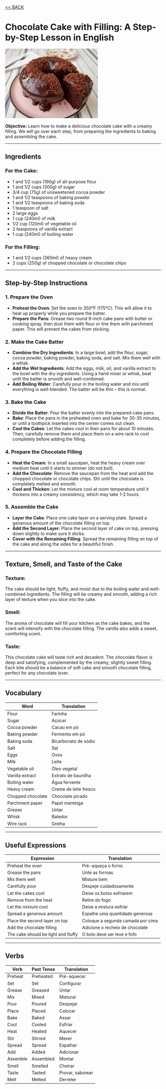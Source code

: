 [<< BACK ](foods.md)


# Chocolate Cake with Filling: A Step-by-Step Lesson in English


<img width="300px" src="images/bolo-chocolate.webp"/>

**Objective:** Learn how to make a delicious chocolate cake with a creamy filling. We will go over each step, from preparing the ingredients to baking and assembling the cake.

---

## Ingredients

### For the Cake:
- 1 and 1/2 cups (190g) of all-purpose flour
- 1 and 1/2 cups (300g) of sugar
- 3/4 cup (75g) of unsweetened cocoa powder
- 1 and 1/2 teaspoons of baking powder
- 1 and 1/2 teaspoons of baking soda
- 1 teaspoon of salt
- 2 large eggs
- 1 cup (240ml) of milk
- 1/2 cup (120ml) of vegetable oil
- 2 teaspoons of vanilla extract
- 1 cup (240ml) of boiling water

### For the Filling:
- 1 and 1/2 cups (360ml) of heavy cream
- 2 cups (250g) of chopped chocolate or chocolate chips

---

## Step-by-Step Instructions

### 1. Prepare the Oven

- **Preheat the Oven**: Set the oven to 350°F (175°C). This will allow it to heat up properly while you prepare the batter.
- **Prepare the Pans**: Grease two round 9-inch cake pans with butter or cooking spray, then dust them with flour or line them with parchment paper. This will prevent the cakes from sticking.

### 2. Make the Cake Batter

- **Combine the Dry Ingredients**: In a large bowl, add the flour, sugar, cocoa powder, baking powder, baking soda, and salt. Mix them well with a whisk.
- **Add the Wet Ingredients**: Add the eggs, milk, oil, and vanilla extract to the bowl with the dry ingredients. Using a hand mixer or whisk, beat until the batter is smooth and well-combined.
- **Add Boiling Water**: Carefully pour in the boiling water and mix until everything is well-blended. The batter will be thin – this is normal.

### 3. Bake the Cake

- **Divide the Batter**: Pour the batter evenly into the prepared cake pans.
- **Bake**: Place the pans in the preheated oven and bake for 30-35 minutes, or until a toothpick inserted into the center comes out clean.
- **Cool the Cakes**: Let the cakes cool in their pans for about 10 minutes. Then, carefully remove them and place them on a wire rack to cool completely before adding the filling.

### 4. Prepare the Chocolate Filling

- **Heat the Cream**: In a small saucepan, heat the heavy cream over medium heat until it starts to simmer (do not boil).
- **Add the Chocolate**: Remove the saucepan from the heat and add the chopped chocolate or chocolate chips. Stir until the chocolate is completely melted and smooth.
- **Cool and Thicken**: Let the mixture cool at room temperature until it thickens into a creamy consistency, which may take 1-2 hours.

### 5. Assemble the Cake

- **Layer the Cake**: Place one cake layer on a serving plate. Spread a generous amount of the chocolate filling on top.
- **Add the Second Layer**: Place the second layer of cake on top, pressing down slightly to make sure it sticks.
- **Cover with the Remaining Filling**: Spread the remaining filling on top of the cake and along the sides for a beautiful finish.

---

## Texture, Smell, and Taste of the Cake

### Texture:
The cake should be light, fluffy, and moist due to the boiling water and well-combined ingredients. The filling will be creamy and smooth, adding a rich layer of texture when you slice into the cake.

### Smell:
The aroma of chocolate will fill your kitchen as the cake bakes, and the scent will intensify with the chocolate filling. The vanilla also adds a sweet, comforting scent.

### Taste:
This chocolate cake will taste rich and decadent. The chocolate flavor is deep and satisfying, complemented by the creamy, slightly sweet filling. Each bite should be a balance of soft cake and smooth chocolate filling, perfect for any chocolate lover.

---

## Vocabulary

| Word               | Translation           |
|--------------------|-----------------------|
| Flour              | Farinha               |
| Sugar              | Açúcar                |
| Cocoa powder       | Cacau em pó           |
| Baking powder      | Fermento em pó        |
| Baking soda        | Bicarbonato de sódio  |
| Salt               | Sal                   |
| Eggs               | Ovos                  |
| Milk               | Leite                 |
| Vegetable oil      | Óleo vegetal          |
| Vanilla extract    | Extrato de baunilha   |
| Boiling water      | Água fervente         |
| Heavy cream        | Creme de leite fresco |
| Chopped chocolate  | Chocolate picado      |
| Parchment paper    | Papel manteiga        |
| Grease             | Untar                 |
| Whisk              | Batedor               |
| Wire rack          | Grelha                |

---

## Useful Expressions

| Expression                          | Translation                               |
|-------------------------------------|-------------------------------------------|
| Preheat the oven                    | Pré-aqueça o forno                        |
| Grease the pans                     | Unte as formas                            |
| Mix them well                       | Misture bem                               |
| Carefully pour                      | Despeje cuidadosamente                    |
| Let the cakes cool                  | Deixe os bolos esfriarem                  |
| Remove from the heat                | Retire do fogo                            |
| Let the mixture cool                | Deixe a mistura esfriar                   |
| Spread a generous amount            | Espalhe uma quantidade generosa           |
| Place the second layer on top       | Coloque a segunda camada por cima         |
| Add the chocolate filling           | Adicione o recheio de chocolate           |
| The cake should be light and fluffy | O bolo deve ser leve e fofo               |

---

## Verbs

| Verb             | Past Tense       | Translation       |
|------------------|------------------|-------------------|
| Preheat          | Preheated        | Pré-aquecer      |
| Set              | Set              | Configurar       |
| Grease           | Greased          | Untar            |
| Mix              | Mixed            | Misturar         |
| Pour             | Poured           | Despejar         |
| Place            | Placed           | Colocar          |
| Bake             | Baked            | Assar            |
| Cool             | Cooled           | Esfriar          |
| Heat             | Heated           | Aquecer          |
| Stir             | Stirred          | Mexer            |
| Spread           | Spread           | Espalhar         |
| Add              | Added            | Adicionar        |
| Assemble         | Assembled        | Montar           |
| Smell            | Smelled          | Cheirar          |
| Taste            | Tasted           | Provar, saborear |
| Melt             | Melted           | Derreter         |
